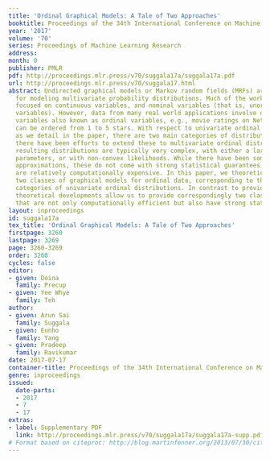 ```yaml
---
title: 'Ordinal Graphical Models: A Tale of Two Approaches'
booktitle: Proceedings of the 34th International Conference on Machine Learning
year: '2017'
volume: '70'
series: Proceedings of Machine Learning Research
address: 
month: 0
publisher: PMLR
pdf: http://proceedings.mlr.press/v70/suggala17a/suggala17a.pdf
url: http://proceedings.mlr.press/v70/suggala17.html
abstract: Undirected graphical models or Markov random fields (MRFs) are widely used
  for modeling multivariate probability distributions. Much of the work on MRFs has
  focused on continuous variables, and nominal variables (that is, unordered categorical
  variables). However, data from many real world applications involve ordered categorical
  variables also known as ordinal variables, e.g., movie ratings on Netflix which
  can be ordered from 1 to 5 stars. With respect to univariate ordinal distributions,
  as we detail in the paper, there are two main categories of distributions; while
  there have been efforts to extend these to multivariate ordinal distributions, the
  resulting distributions are typically very complex, with either a large number of
  parameters, or with non-convex likelihoods. While there have been some work on tractable
  approximations, these do not come with strong statistical guarantees, and moreover
  are relatively computationally expensive. In this paper, we theoretically investigate
  two classes of graphical models for ordinal data, corresponding to the two main
  categories of univariate ordinal distributions. In contrast to previous work, our
  theoretical developments allow us to provide correspondingly two classes of estimators
  that are not only computationally efficient but also have strong statistical guarantees.
layout: inproceedings
id: suggala17a
tex_title: 'Ordinal Graphical Models: A Tale of Two Approaches'
firstpage: 3260
lastpage: 3269
page: 3260-3269
order: 3260
cycles: false
editor:
- given: Doina
  family: Precup
- given: Yee Whye
  family: Teh
author:
- given: Arun Sai
  family: Suggala
- given: Eunho
  family: Yang
- given: Pradeep
  family: Ravikumar
date: 2017-07-17
container-title: Proceedings of the 34th International Conference on Machine Learning
genre: inproceedings
issued:
  date-parts:
  - 2017
  - 7
  - 17
extras:
- label: Supplementary PDF
  link: http://proceedings.mlr.press/v70/suggala17a/suggala17a-supp.pdf
# Format based on citeproc: http://blog.martinfenner.org/2013/07/30/citeproc-yaml-for-bibliographies/
---
```

